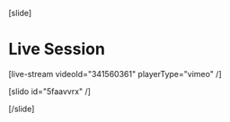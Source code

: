 [slide]
# Live Session

[live-stream videoId="341560361" playerType="vimeo" /]

[slido id="5faavvrx" /]

[/slide]